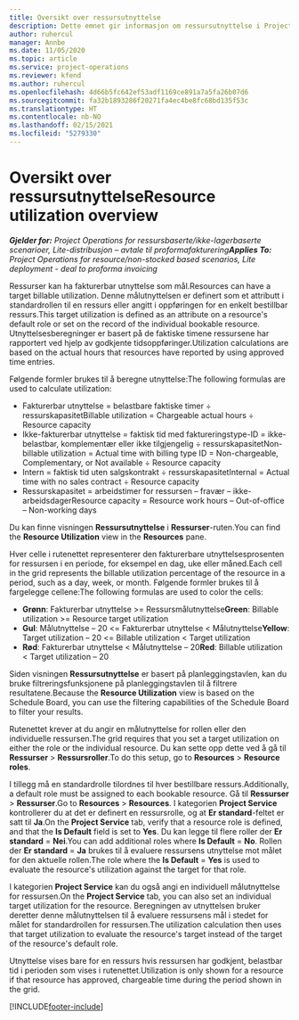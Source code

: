 ```yaml
---
title: Oversikt over ressursutnyttelse
description: Dette emnet gir informasjon om ressursutnyttelse i Project Operations.
author: ruhercul
manager: Annbe
ms.date: 11/05/2020
ms.topic: article
ms.service: project-operations
ms.reviewer: kfend
ms.author: ruhercul
ms.openlocfilehash: 4d66b5fc642ef53adf1169ce891a7a5fa26b07d6
ms.sourcegitcommit: fa32b1893286f20271fa4ec4be8fc68bd135f53c
ms.translationtype: HT
ms.contentlocale: nb-NO
ms.lasthandoff: 02/15/2021
ms.locfileid: "5279330"
---
```

# <a name="resource-utilization-overview"></a><span data-ttu-id="e2b25-103">Oversikt over ressursutnyttelse</span><span class="sxs-lookup"><span data-stu-id="e2b25-103">Resource utilization overview</span></span>

<span data-ttu-id="e2b25-104">_**Gjelder for:** Project Operations for ressursbaserte/ikke-lagerbaserte scenarioer, Lite-distribusjon – avtale til proformafakturering_</span><span class="sxs-lookup"><span data-stu-id="e2b25-104">_**Applies To:** Project Operations for resource/non-stocked based scenarios, Lite deployment - deal to proforma invoicing_</span></span>

<span data-ttu-id="e2b25-105">Ressurser kan ha fakturerbar utnyttelse som mål.</span><span class="sxs-lookup"><span data-stu-id="e2b25-105">Resources can have a target billable utilization.</span></span> <span data-ttu-id="e2b25-106">Denne målutnyttelsen er definert som et attributt i standardrollen til en ressurs eller angitt i oppføringen for en enkelt bestillbar ressurs.</span><span class="sxs-lookup"><span data-stu-id="e2b25-106">This target utilization is defined as an attribute on a resource's default role or set on the record of the individual bookable resource.</span></span> <span data-ttu-id="e2b25-107">Utnyttelsesberegninger er basert på de faktiske timene ressursene har rapportert ved hjelp av godkjente tidsoppføringer.</span><span class="sxs-lookup"><span data-stu-id="e2b25-107">Utilization calculations are based on the actual hours that resources have reported by using approved time entries.</span></span>

<span data-ttu-id="e2b25-108">Følgende formler brukes til å beregne utnyttelse:</span><span class="sxs-lookup"><span data-stu-id="e2b25-108">The following formulas are used to calculate utilization:</span></span>

  - <span data-ttu-id="e2b25-109">Fakturerbar utnyttelse = belastbare faktiske timer ÷ ressurskapasitet</span><span class="sxs-lookup"><span data-stu-id="e2b25-109">Billable utilization = Chargeable actual hours ÷ Resource capacity</span></span>
  - <span data-ttu-id="e2b25-110">Ikke-fakturerbar utnyttelse = faktisk tid med faktureringstype-ID = ikke-belastbar, komplementær eller ikke tilgjengelig ÷ ressurskapasitet</span><span class="sxs-lookup"><span data-stu-id="e2b25-110">Non-billable utilization = Actual time with billing type ID = Non-chargeable, Complementary, or Not available ÷ Resource capacity</span></span>
  - <span data-ttu-id="e2b25-111">Intern = faktisk tid uten salgskontrakt ÷ ressurskapasitet</span><span class="sxs-lookup"><span data-stu-id="e2b25-111">Internal = Actual time with no sales contract ÷ Resource capacity</span></span>
  - <span data-ttu-id="e2b25-112">Ressurskapasitet = arbeidstimer for ressursen – fravær – ikke-arbeidsdager</span><span class="sxs-lookup"><span data-stu-id="e2b25-112">Resource capacity = Resource work hours – Out-of-office – Non-working days</span></span>

<span data-ttu-id="e2b25-113">Du kan finne visningen **Ressursutnyttelse** i **Ressurser**-ruten.</span><span class="sxs-lookup"><span data-stu-id="e2b25-113">You can find the **Resource Utilization** view in the **Resources** pane.</span></span>

<span data-ttu-id="e2b25-114">Hver celle i rutenettet representerer den fakturerbare utnyttelsesprosenten for ressursen i en periode, for eksempel en dag, uke eller måned.</span><span class="sxs-lookup"><span data-stu-id="e2b25-114">Each cell in the grid represents the billable utilization percentage of the resource in a period, such as a day, week, or month.</span></span> <span data-ttu-id="e2b25-115">Følgende formler brukes til å fargelegge cellene:</span><span class="sxs-lookup"><span data-stu-id="e2b25-115">The following formulas are used to color the cells:</span></span>

  - <span data-ttu-id="e2b25-116">**Grønn**: Fakturerbar utnyttelse >= Ressursmålutnyttelse</span><span class="sxs-lookup"><span data-stu-id="e2b25-116">**Green**: Billable utilization >= Resource target utilization</span></span>
  - <span data-ttu-id="e2b25-117">**Gul**: Målutnyttelse – 20 <= Fakturerbar utnyttelse < Målutnyttelse</span><span class="sxs-lookup"><span data-stu-id="e2b25-117">**Yellow**: Target utilization – 20 <= Billable utilization < Target utilization</span></span>
  - <span data-ttu-id="e2b25-118">**Rød**: Fakturerbar utnyttelse < Målutnyttelse – 20</span><span class="sxs-lookup"><span data-stu-id="e2b25-118">**Red**: Billable utilization < Target utilization – 20</span></span>

<span data-ttu-id="e2b25-119">Siden visningen **Ressursutnyttelse** er basert på planleggingstavlen, kan du bruke filtreringsfunksjonene på planleggingstavlen til å filtrere resultatene.</span><span class="sxs-lookup"><span data-stu-id="e2b25-119">Because the **Resource Utilization** view is based on the Schedule Board, you can use the filtering capabilities of the Schedule Board to filter your results.</span></span>

<span data-ttu-id="e2b25-120">Rutenettet krever at du angir en målutnyttelse for rollen eller den individuelle ressursen.</span><span class="sxs-lookup"><span data-stu-id="e2b25-120">The grid requires that you set a target utilization on either the role or the individual resource.</span></span> <span data-ttu-id="e2b25-121">Du kan sette opp dette ved å gå til **Ressurser** > **Ressursroller**.</span><span class="sxs-lookup"><span data-stu-id="e2b25-121">To do this setup, go to **Resources** > **Resource roles**.</span></span>

<span data-ttu-id="e2b25-122">I tillegg må en standardrolle tilordnes til hver bestillbare ressurs.</span><span class="sxs-lookup"><span data-stu-id="e2b25-122">Additionally, a default role must be assigned to each bookable resource.</span></span> <span data-ttu-id="e2b25-123">Gå til **Ressurser** > **Ressurser**.</span><span class="sxs-lookup"><span data-stu-id="e2b25-123">Go to **Resources** > **Resources**.</span></span> <span data-ttu-id="e2b25-124">I kategorien **Project Service** kontrollerer du at det er definert en ressursrolle, og at **Er standard**-feltet er satt til **Ja**.</span><span class="sxs-lookup"><span data-stu-id="e2b25-124">On the **Project Service** tab, verify that a resource role is defined, and that the **Is Default** field is set to **Yes**.</span></span> <span data-ttu-id="e2b25-125">Du kan legge til flere roller der **Er standard** = **Nei**.</span><span class="sxs-lookup"><span data-stu-id="e2b25-125">You can add additional roles where **Is Default** = **No**.</span></span> <span data-ttu-id="e2b25-126">Rollen der **Er standard** = **Ja** brukes til å evaluere ressursens utnyttelse mot målet for den aktuelle rollen.</span><span class="sxs-lookup"><span data-stu-id="e2b25-126">The role where the **Is Default** = **Yes** is used to evaluate the resource's utilization against the target for that role.</span></span>

<span data-ttu-id="e2b25-127">I kategorien **Project Service** kan du også angi en individuell målutnyttelse for ressursen.</span><span class="sxs-lookup"><span data-stu-id="e2b25-127">On the **Project Service** tab, you can also set an individual target utilization for the resource.</span></span> <span data-ttu-id="e2b25-128">Beregningen av utnyttelsen bruker deretter denne målutnyttelsen til å evaluere ressursens mål i stedet for målet for standardrollen for ressursen.</span><span class="sxs-lookup"><span data-stu-id="e2b25-128">The utilization calculation then uses that target utilization to evaluate the resource's target instead of the target of the resource's default role.</span></span>

<span data-ttu-id="e2b25-129">Utnyttelse vises bare for en ressurs hvis ressursen har godkjent, belastbar tid i perioden som vises i rutenettet.</span><span class="sxs-lookup"><span data-stu-id="e2b25-129">Utilization is only shown for a resource if that resource has approved, chargeable time during the period shown in the grid.</span></span>


[!INCLUDE[footer-include](../includes/footer-banner.md)]
